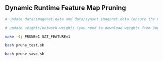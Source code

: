 ## Dynamic Runtime Feature Map Pruning

```sh
# update data/imagenet.data and data/synset_imagenet.data (ensure the valid dir is your data list)

# update weights/network.weights (you need to download weights from Google)

make -4j PRUNE=1 SAT_FEATURE=1

bash prune_test.sh

bash prune_save.sh
```

